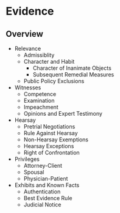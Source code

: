 # Evidence

##

## Overview

* Relevance
  * Admissiblity
  * Character and Habit
    * Character of Inanimate Objects
    * Subsequent Remedial Measures
  * Public Policy Exclusions
* Witnesses
  * Competence
  * Examination
  * Impeachment
  * Opinions and Expert Testimony
* Hearsay
  * Pretrial Negotiations
  * Rule Against Hearsay
  * Non-Hearsay Exemptions
  * Hearsay Exceptions
  * Right of Confrontation
* Privileges
  * Attorney-Client
  * Spousal
  * Physician-Patient
* Exhibits and Known Facts
  * Authentication
  * Best Evidence Rule
  * Judicial Notice
